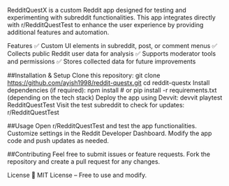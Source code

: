 RedditQuestX is a custom Reddit app designed for testing and experimenting with subreddit functionalities. This app integrates directly with r/RedditQuestTest to enhance the user experience by providing additional features and automation.

Features
✅ Custom UI elements in subreddit, post, or comment menus
✅ Collects public Reddit user data for analysis
✅ Supports moderator tools and permissions
✅ Stores collected data for future improvements

##Installation & Setup
Clone this repository:
git clone https://github.com/ayish1998/reddit-questx.git
cd reddit-questx
Install dependencies (if required):
npm install  # or pip install -r requirements.txt (depending on the tech stack)
Deploy the app using Devvit:
devvit playtest RedditQuestTest
Visit the test subreddit to check for updates:
r/RedditQuestTest

##Usage
Open r/RedditQuestTest and test the app functionalities.
Customize settings in the Reddit Developer Dashboard.
Modify the app code and push updates as needed.

##Contributing
Feel free to submit issues or feature requests. Fork the repository and create a pull request for any changes.

License
📜 MIT License – Free to use and modify.
